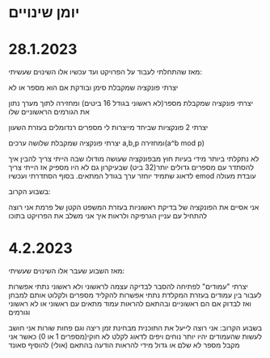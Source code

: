 # יומן שינויים
# 28.1.2023
מאז שהתחלתי לעבוד על הפרויקט ועד עכשיו אלו השינוים שעשיתי:

יצרתי פונקציה שמקבלת סימן ובודקת אם הוא מספר או לא

יצרתי פונקציה שמקבלת מספר(לא ראשוני בגודל 16 ביטים) ומחזירה לתוך מערך נתון את הגורמים הראשוניים שלו

יצרתי 2 פונקציות שביחד מייצרות לי מספרים רנדומלים בעזרת השעון

יצרתי פונקציה שמקבלת שלושה ערכים a,b,p ומחזירה(a^b mod p)

לא נתקלתי ביותר מידי בעיות חוץ מבפונקציה שעושה מודולו שבה הייתי צריך להבין איך להסתדר עם מספרים גדולים יותר(32 ביט) שבעיקרון גם לא היו מספיק אז הייתי צריך לדאוג שתמיד יוחזר ערך בגודל המתאים. בסוף הסתדרתי ועכשיו emod עובדת מעולה

בשבוע הקרוב:

אני אסיים את הפונקציה של בדיקת ראשוניות בעזרת המשפט הקטן של פרמת
אני רוצה להתחיל עם עניין הגרפיקה ולראות איך אני משלב את הפרויקט בתוכו


# 4.2.2023 
מאז השבוע שעבר אלו השינוים שעשיתי:

יצרתי "עמודים" לפתיחה להסבר לבדיקה עצמה לראשוני ולא ראשוני
נתתי אפשרות לעבור בין עמודים בעזרת המקלדת
נתתי אפשרות להקליד מספרים ולקלוט אותם למבחן ואז לבדוק אם הם ראשוניים
ובהתאם להראות עמוד מתאים עם ראשוני או לא ראשוני וגורמים

בשבוע הקרוב:
אני רוצה לייעל את התוכנית מבחינת זמן ריצה וגם פחות שורות
אני חושב לעשות שהעמודים יהיו יותר נוחים ויפים
לדאוג לקלט לא חוקי(מספרים 1 או 0)
כאשר אני מקבל מספר לא שלם או גדול מידי להראות הודעה בהתאם
(אולי) להוסיף סאונד
